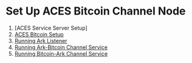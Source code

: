 # Set Up ACES Bitcoin Channel Node

1. [ACES Service Server Setup]
2. [ACES Bitcoin Setup](aces-bitcoin-setup.md)
3. [Running Ark Listener](running-ark-listener-mainnet.md)
4. [Running Ark-Bitcoin Channel Service](running-ark-bitcoin-channel-service-mainnet.md)
5. [Running Bitcoin-Ark Channel Service](running-bitcoin-ark-channel-service-mainnet.md)

